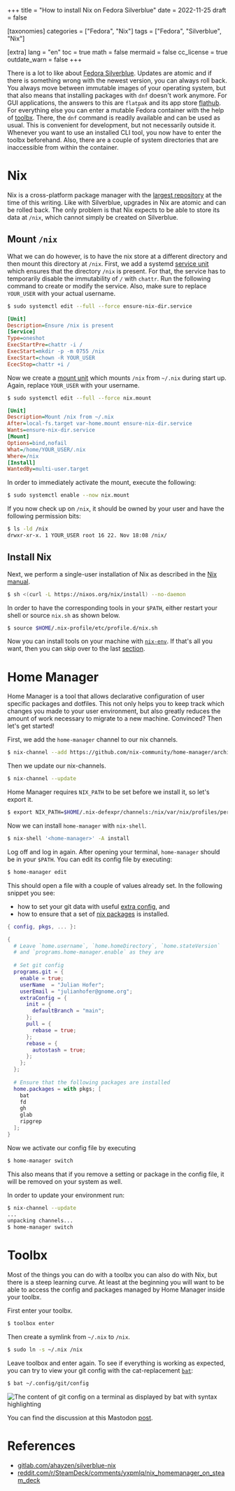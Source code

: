 +++
title = "How to install Nix on Fedora Silverblue"
date = 2022-11-25
draft = false

[taxonomies]
categories = ["Fedora", "Nix"]
tags = ["Fedora", "Silverblue", "Nix"]

[extra]
lang = "en"
toc = true
math = false
mermaid = false
cc_license = true
outdate_warn = false
+++

There is a lot to like about [Fedora Silverblue](https://docs.fedoraproject.org/en-US/fedora-silverblue/).
Updates are atomic and if there is something wrong with the newest version, you can always roll back.
You always move between immutable images of your operating system, but that also means that installing packages with `dnf` doesn't work anymore.
For GUI applications, the answers to this are `flatpak` and its app store [flathub](https://flathub.org/home).
For everything else you can enter a mutable Fedora container with the help of [toolbx](https://containertoolbx.org/).
There, the `dnf` command is readily available and can be used as usual.
This is convenient for development, but not necessarily outside it.
Whenever you want to use an installed CLI tool, you now have to enter the toolbx beforehand.
Also, there are a couple of system directories that are inaccessible from within the container.
 
# Nix

Nix is a cross-platform package manager with the [largest repository](https://repology.org/repositories/statistics/total) at the time of this writing.
Like with Silverblue, upgrades in Nix are atomic and can be rolled back.
The only problem is that Nix expects to be able to store its data at `/nix`, which cannot simply be created on Silverblue.

## Mount `/nix`

What we can do however, is to have the nix store at a different directory and then mount this directory at `/nix`.
First, we add a systemd [service unit](https://www.freedesktop.org/software/systemd/man/systemd.service.html) which ensures that the directory `/nix` is present.
For that, the service has to temporarily disable the immutability of `/` with `chattr`.
Run the following command to create or modify the service.
Also, make sure to replace `YOUR_USER` with your actual username. 

```bash
$ sudo systemctl edit --full --force ensure-nix-dir.service
```


```ini
[Unit]
Description=Ensure /nix is present
[Service]
Type=oneshot
ExecStartPre=chattr -i /
ExecStart=mkdir -p -m 0755 /nix
ExecStart=chown -R YOUR_USER
EcecStop=chattr +i /
```

Now we create a [mount unit](https://www.freedesktop.org/software/systemd/man/systemd.mount.html) which mounts `/nix` from `~/.nix` during start up.
Again, replace `YOUR_USER` with your username.


```bash
$ sudo systemctl edit --full --force nix.mount
```

```ini
[Unit]
Description=Mount /nix from ~/.nix
After=local-fs.target var-home.mount ensure-nix-dir.service
Wants=ensure-nix-dir.service
[Mount]
Options=bind,nofail
What=/home/YOUR_USER/.nix
Where=/nix
[Install]
WantedBy=multi-user.target
```

In order to immediately activate the mount, execute the following:

```bash
$ sudo systemctl enable --now nix.mount
```

If you now check up on `/nix`, it should be owned by your user and have the following permission bits:

```bash
$ ls -ld /nix
drwxr-xr-x. 1 YOUR_USER root 16 22. Nov 18:08 /nix/
```

## Install Nix

Next, we perform a single-user installation of Nix as described in the [Nix manual](https://nixos.org/manual/nix/stable/installation/installing-binary.html#single-user-installation).

```bash
$ sh <(curl -L https://nixos.org/nix/install) --no-daemon
```

In order to have the corresponding tools in your `$PATH`, either restart your shell or source `nix.sh` as shown below.

```bash
$ source $HOME/.nix-profile/etc/profile.d/nix.sh
```

Now you can install tools on your machine with [`nix-env`](https://nixos.org/manual/nix/stable/command-ref/nix-env.html).
If that's all you want, then you can skip over to the last [section](./#toolbx).

# Home Manager

Home Manager is a tool that allows declarative configuration of user specific packages and dotfiles.
This not only helps you to keep track which changes you made to your user environment, but also greatly reduces the amount of work necessary to migrate to a new machine.
Convinced?
Then let's get started!

First, we add the `home-manager` channel to our nix channels.

```bash
$ nix-channel --add https://github.com/nix-community/home-manager/archive/master.tar.gz home-manager
```

Then we update our nix-channels.

```bash
$ nix-channel --update
```

Home Manager requires `NIX_PATH` to be set before we install it, so let's export it.

```bash
$ export NIX_PATH=$HOME/.nix-defexpr/channels:/nix/var/nix/profiles/per-user/root/channels${NIX_PATH:+:$NIX_PATH}
```

Now we can install `home-manager` with `nix-shell`.

```bash
$ nix-shell '<home-manager>' -A install
```

Log off and log in again.
After opening your terminal, `home-manager` should be in your `$PATH`.
You can edit its config file by executing:

```bash
$ home-manager edit
```

This should open a file with a couple of values already set.
In the following snippet you see:
- how to set your git data with useful [extra config](https://leosiddle.com/posts/2020/07/git-config-pull-rebase-autostash/), and
- how to ensure that a set of [nix packages](https://search.nixos.org/packages?channel=unstable) is installed.

```nix
{ config, pkgs, ... }:

{
  # Leave `home.username`, `home.homeDirectory`, `home.stateVersion`
  # and `programs.home-manager.enable` as they are 
  
  # Set git config 
  programs.git = {
    enable = true;
    userName  = "Julian Hofer";
    userEmail = "julianhofer@gnome.org";
    extraConfig = {
      init = {
        defaultBranch = "main";
      };
      pull = {
        rebase = true;
      };
      rebase = {
        autostash = true;
      };
    };
  };
  
  # Ensure that the following packages are installed
  home.packages = with pkgs; [
    bat
    fd
    gh
    glab
    ripgrep
  ];  
}
```


Now we activate our config file by executing

```bash
$ home-manager switch
```

This also means that if you remove a setting or package in the config file, it will be removed on your system as well.

In order to update your environment run:
```bash
$ nix-channel --update
...
unpacking channels...
$ home-manager switch
```

# Toolbx

Most of the things you can do with a toolbx you can also do with Nix, but there is a steep learning curve.
At least at the beginning you will want to be able to access the config and packages managed by Home Manager inside your toolbx.

First enter your toolbx.
```bash
$ toolbox enter
```

Then create a symlink from `~/.nix` to `/nix`.

```bash
$ sudo ln -s ~/.nix /nix
```

Leave toolbox and enter again.
To see if everything is working as expected, you can try to view your git config with the cat-replacement [`bat`](https://github.com/sharkdp/bat#syntax-highlighting):

```bash
$ bat ~/.config/git/config
```

![The content of git config on a terminal as displayed by bat with syntax highlighting](/posts/01-silverblue-nix/bat-output.png)

You can find the discussion at this Mastodon [post](https://chaos.social/@ju/109403606881379264).

# References

- [gitlab.com/ahayzen/silverblue-nix](https://gitlab.com/ahayzen/silverblue-nix)
- [reddit.com/r/SteamDeck/comments/yxpmlq/nix_homemanager_on_steam_deck](https://www.reddit.com/r/SteamDeck/comments/yxpmlq/nix_homemanager_on_steam_deck/)

